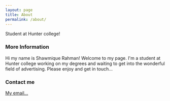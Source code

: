 ```yaml
---
layout: page
title: About
permalink: /about/
---
```


Student at Hunter college!

### More Information

Hi my name is Shawmique Rahman! Welcome to my page. I'm a student at Hunter college working on my degrees and waiting to get into the wonderful field of advertising. Please enjoy and get in touch... 

### Contact me

[My email...](mailto:abc@gmail.com)
